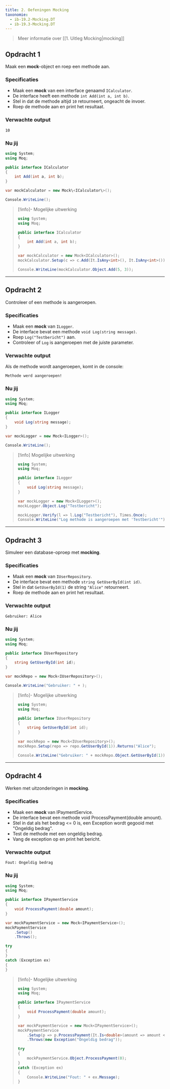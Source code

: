 ```yaml
---
title: 2. Oefeningen Mocking
taxonomie:
  - ib-19.2-Mocking.DT
  - ib-19.3-Mocking.DT
---
```


> Meer informatie over [[1. Uitleg Mocking|mocking]]

## Opdracht 1
Maak een **mock**-object en roep een methode aan.

### Specificaties
- Maak een **mock** van een interface genaamd `ICalculator`.
- De interface heeft een methode `int Add(int a, int b)`.
- Stel in dat de methode altijd `10` retourneert, ongeacht de invoer.
- Roep de methode aan en print het resultaat.

### Verwachte output
```
10
```

### Nu jij
``` csharp runner
using System;
using Moq;

public interface ICalculator  
{  
    int Add(int a, int b);  
}  

var mockCalculator = new Mock\<ICalculator\>();

Console.WriteLine();
``` 

> [!info]- Mogelijke uitwerking
> ``` csharp
> using System;
> using Moq;
> 
> public interface ICalculator  
> {  
>     int Add(int a, int b);  
> }  
> 
> var mockCalculator = new Mock<ICalculator>();  
> mockCalculator.Setup(c => c.Add(It.IsAny<int>(), It.IsAny<int>())).Returns(10);  
> 
> Console.WriteLine(mockCalculator.Object.Add(5, 3));  
> ```

---

## Opdracht 2
Controleer of een methode is aangeroepen.

### Specificaties
- Maak een **mock** van `ILogger`.
- De interface bevat een methode `void Log(string message)`.
- Roep `Log("Testbericht")` aan.
- Controleer of `Log` is aangeroepen met de juiste parameter.

### Verwachte output
Als de methode wordt aangeroepen, komt in de console:
```
Methode werd aangeroepen!
```

### Nu jij
``` csharp runner
using System;
using Moq;

public interface ILogger  
{  
    void Log(string message);  
}  

var mockLogger = new Mock<ILogger>();  

Console.WriteLine();  
``` 

> [!info] Mogelijke uitwerking
> ```csharp
> using System;
> using Moq;
> 
> public interface ILogger  
> {  
>     void Log(string message);  
> }  
> 
> var mockLogger = new Mock<ILogger>();  
> mockLogger.Object.Log("Testbericht");  
>
> mockLogger.Verify(l => l.Log("Testbericht"), Times.Once);  
> Console.WriteLine("Log methode is aangeroepen met 'Testbericht'");  
> ```


---

## Opdracht 3
Simuleer een database-oproep met **mocking**.

### Specificaties
- Maak een **mock** van `IUserRepository`.
- De interface bevat een methode `string GetUserById(int id)`.
- Stel in dat `GetUserById(1)` de string `"Alice"` retourneert.
- Roep de methode aan en print het resultaat.

### Verwachte output
```
Gebruiker: Alice
```

### Nu jij
``` csharp runner
using System;
using Moq;

public interface IUserRepository  
{  
    string GetUserById(int id);  
}  

var mockRepo = new Mock<IUserRepository>();  

Console.WriteLine("Gebruiker: " + );  

``` 

> [!info]- Mogelijke uitwerking
> ``` csharp
> using System;
> using Moq;
> 
> public interface IUserRepository  
> {  
>     string GetUserById(int id);  
> }  
> 
> var mockRepo = new Mock<IUserRepository>();  
> mockRepo.Setup(repo => repo.GetUserById(1)).Returns("Alice");  
> 
> Console.WriteLine("Gebruiker: " + mockRepo.Object.GetUserById(1));  
> 
> ```

---

## Opdracht 4
Werken met uitzonderingen in **mocking**.

### Specificaties
- Maak een **mock** van IPaymentService.
- De interface bevat een methode void ProcessPayment(double amount).
- Stel in dat als het bedrag <= 0 is, een Exception wordt gegooid met "Ongeldig bedrag".
- Test de methode met een ongeldig bedrag.
- Vang de exception op en print het bericht.

### Verwachte output
```
Fout: Ongeldig bedrag
```

### Nu jij
``` csharp runner
using System;
using Moq;

public interface IPaymentService  
{  
    void ProcessPayment(double amount);  
}  

var mockPaymentService = new Mock<IPaymentService>();  
mockPaymentService
    .Setup()  
    .Throws();

try  
{  
}  
catch (Exception ex)  
{  
}
``` 

> [!info]- Mogelijke uitwerking
> ```csharp
> using System;
> using Moq;
> 
> public interface IPaymentService  
> {  
>     void ProcessPayment(double amount);  
> }  
> 
> var mockPaymentService = new Mock<IPaymentService>();  
> mockPaymentService  
>     .Setup(p => p.ProcessPayment(It.Is<double>(amount => amount <= 0)))  
>     .Throws(new Exception("Ongeldig bedrag"));  
> 
> try  
> {  
>     mockPaymentService.Object.ProcessPayment(0);  
> }  
> catch (Exception ex)  
> {  
>     Console.WriteLine("Fout: " + ex.Message);  
> }
> ```
